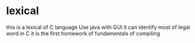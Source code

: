 # lexical
this is a lexical of C language
Use java with GUI
it can identify most of legal word in C
it is the first homework of fundamentals of compiling
